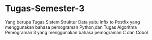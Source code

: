# Tugas-Semester-3

Yang berupa Tugas Sistem Struktur Data yaitu Infix to Postfix yang menggunakan bahasa pemograman Python,dan Tugas Algoritma Pemograman 3 yang menggunakan bahasa pemograman C dan Cobol
